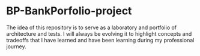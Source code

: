 # BP-BankPorfolio-project
The idea of ​​this repository is to serve as a laboratory and portfolio of architecture and tests. I will always be evolving it to highlight concepts and tradeoffs that I have learned and have been learning during my professional journey.
